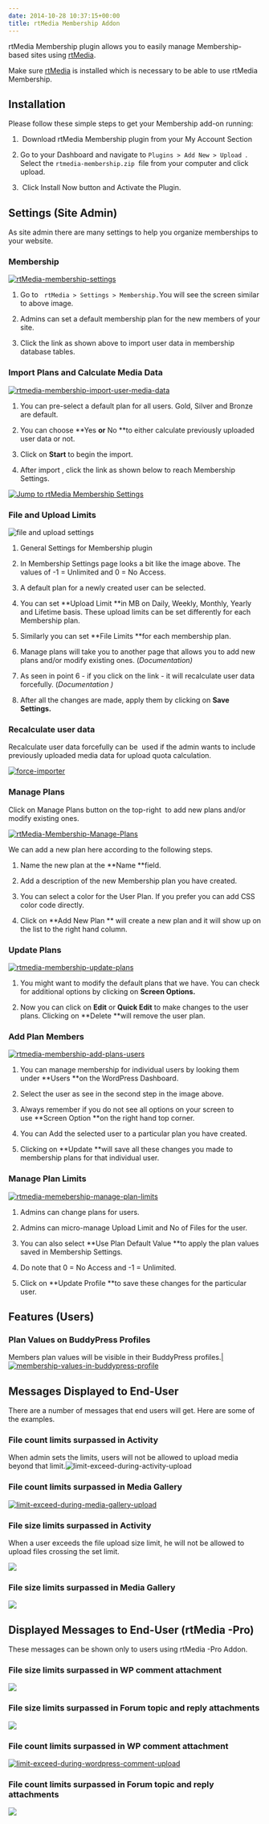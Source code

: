 ```yaml
---
date: 2014-10-28 10:37:15+00:00
title: rtMedia Membership Addon
---
```


rtMedia Membership plugin allows you to easily manage Membership-based sites using [rtMedia](https://wordpress.org/plugins/buddypress-media/).

Make sure [rtMedia](https://wordpress.org/plugins/buddypress-media/) is installed which is necessary to be able to use rtMedia Membership.


## Installation


Please follow these simple steps to get your Membership add-on running:



	
  1.  Download rtMedia Membership plugin from your My Account Section

	
  2. Go to your Dashboard and navigate to `Plugins > Add New > Upload `.
Select the `rtmedia-membership.zip`  file from your computer and click upload.

	
  3.  Click Install Now button and Activate the Plugin.




## Settings (Site Admin)


As site admin there are many settings to help you organize memberships to your website.


### Membership


[![rtMedia-membership-settings](http://docs.rtcamp.com/wp-content/uploads/2014/10/rtMedia-membership-settings.png)](http://docs.rtcamp.com/wp-content/uploads/2014/10/rtMedia-membership-settings.png)



	
  1. Go to   `rtMedia > Settings > Membership.`You will see the screen similar to above image.

	
  2. Admins can set a default membership plan for the new members of your site.

	
  3. Click the link as shown above to import user data in membership database tables.




### Import Plans and Calculate Media Data


[![rtmedia-membership-import-user-media-data](http://docs.rtcamp.com/wp-content/uploads/2014/10/rtmedia-membership-import-user-media-data.png)](http://docs.rtcamp.com/wp-content/uploads/2014/10/rtmedia-membership-import-user-media-data.png)



	
  1. You can pre-select a default plan for all users. Gold, Silver and Bronze are default.

	
  2. You can choose **Yes **or** No **to either calculate previously uploaded user data or not.

	
  3. Click on **Start** to begin the import.

	
  4. After import , click the link as shown below to reach Membership Settings.


[![Jump to rtMedia Membership Settings](http://docs.rtcamp.com/wp-content/uploads/2014/10/6-Jump-to-rtMedia-Membership-Settings-1024x389.png)](http://docs.rtcamp.com/wp-content/uploads/2014/10/6-Jump-to-rtMedia-Membership-Settings.png)


### File and Upload Limits


![file and upload settings](https://cloud.githubusercontent.com/assets/8191145/5299248/45bc82f6-7beb-11e4-847f-67703c0b6a45.png)




	
  1. General Settings for Membership plugin 
  
  2. In Membership Settings page looks a bit like the image above. The values of -1 = Unlimited and 0 = No Access.

	
  3. A default plan for a newly created user can be selected.

	
  4. You can set **Upload Limit **in MB on Daily, Weekly, Monthly, Yearly and Lifetime basis. These upload limits can be set differently for each Membership plan.

	
  5. Similarly you can set **File Limits **for each membership plan.

	
  6. Manage plans will take you to another page that allows you to add new plans and/or modify existing ones. (_Documentation)_

	
  7. As seen in point 6 - if you click on the link - it will recalculate user data forcefully. (_Documentation )_

	
  8. After all the changes are made, apply them by clicking on **Save Settings.**




### Recalculate user data


Recalculate user data forcefully can be  used if the admin wants to include previously uploaded media data for upload quota calculation.

[![force-importer](http://docs.rtcamp.com/wp-content/uploads/2014/10/force-importer-1024x244.png)](http://docs.rtcamp.com/wp-content/uploads/2014/10/force-importer.png)


### Manage Plans


Click on Manage Plans button on the top-right  to add new plans and/or modify existing ones.

[![rtMedia-Membership-Manage-Plans](http://docs.rtcamp.com/wp-content/uploads/2014/10/rtMedia-Membership-Manage-Plans.png)](http://docs.rtcamp.com/wp-content/uploads/2014/10/rtMedia-Membership-Manage-Plans.png)

We can add a new plan here according to the following steps.



	
  1. Name the new plan at the **Name **field.

	
  2. Add a description of the new Membership plan you have created.

	
  3. You can select a color for the User Plan. If you prefer you can add CSS color code directly.

	
  4. Click on **Add New Plan ** will create a new plan and it will show up on the list to the right hand column.




### Update Plans


[![rtmedia-membership-update-plans](http://docs.rtcamp.com/wp-content/uploads/2014/10/rtmedia-membership-update-plans.png)](http://docs.rtcamp.com/wp-content/uploads/2014/10/rtmedia-membership-update-plans.png)



	
  1. You might want to modify the default plans that we have. You can check for additional options by clicking on **Screen Options.**

	
  2. Now you can click on **Edit** or **Quick Edit** to make changes to the user plans. Clicking on **Delete **will remove the user plan.




### Add Plan Members


[![rtmedia-membership-add-plans-users](http://docs.rtcamp.com/wp-content/uploads/2014/10/rtmedia-membership-add-plans-users.png)](http://docs.rtcamp.com/wp-content/uploads/2014/10/rtmedia-membership-add-plans-users.png)



	
  1. You can manage membership for individual users by looking them under **Users **on the WordPress Dashboard.

	
  2. Select the user as see in the second step in the image above.

	
  3. Always remember if you do not see all options on your screen to use **Screen Option **on the right hand top corner.

	
  4. You can Add the selected user to a particular plan you have created.

	
  5. Clicking on **Update **will save all these changes you made to membership plans for that individual user.




### Manage Plan Limits


[![rtmedia-memebership-manage-plan-limits](http://docs.rtcamp.com/wp-content/uploads/2014/10/rtmedia-memebership-manage-plan-limits.png)](http://docs.rtcamp.com/wp-content/uploads/2014/10/rtmedia-memebership-manage-plan-limits.png)



	
  1. Admins can change plans for users.

	
  2. Admins can micro-manage Upload Limit and No of Files for the user.

	
  3. You can also select **Use Plan Default Value **to apply the plan values saved in Membership Settings.

	
  4. Do note that 0 = No Access and -1 = Unlimited.

	
  5. Click on **Update Profile **to save these changes for the particular user.





## Features (Users)




### Plan Values on BuddyPress Profiles


Members plan values will be visible in their BuddyPress profiles.[|](http://docs.rtcamp.com/wp-content/uploads/2014/10/membership-values-in-buddypress-profile.png)[![membership-values-in-buddypress-profile](http://docs.rtcamp.com/wp-content/uploads/2014/10/membership-values-in-buddypress-profile.png)](http://docs.rtcamp.com/wp-content/uploads/2014/10/membership-values-in-buddypress-profile.png)


## Messages Displayed to End-User


There are a number of messages that end users will get. Here are some of the examples.


### File count limits surpassed in Activity


When admin sets the limits, users will not be allowed to upload media beyond that limit.![limit-exceed-during-activity-upload](http://docs.rtcamp.com/wp-content/uploads/2014/10/limit-exceed-during-activity-upload.png)


### File count limits surpassed in Media Gallery


[![limit-exceed-during-media-gallery-upload](http://docs.rtcamp.com/wp-content/uploads/2014/10/limit-exceed-during-media-gallery-upload.png)](http://docs.rtcamp.com/wp-content/uploads/2014/10/limit-exceed-during-media-gallery-upload.png)


### File size limits surpassed in Activity


When a user exceeds the file upload size limit, he will not be allowed to upload files crossing the set limit.

[![](http://docs.rtcamp.com/wp-content/uploads/2014/10/file-size.png)](http://docs.rtcamp.com/wp-content/uploads/2014/10/file-size.png)


### File size limits surpassed in Media Gallery


[![](http://docs.rtcamp.com/wp-content/uploads/2014/10/Media-Gallery-file-size.png)](http://docs.rtcamp.com/wp-content/uploads/2014/10/Media-Gallery-file-size.png)


## Displayed Messages to End-User (rtMedia -Pro)


These messages can be shown only to users using rtMedia -Pro Addon.


### File size limits surpassed in WP comment attachment


[![](http://docs.rtcamp.com/wp-content/uploads/2014/10/WP-comment-attachment.png)](http://docs.rtcamp.com/wp-content/uploads/2014/10/WP-comment-attachment.png)


### File size limits surpassed in Forum topic and reply attachments


[![](http://docs.rtcamp.com/wp-content/uploads/2014/10/forum-file-size1.png)](http://docs.rtcamp.com/wp-content/uploads/2014/10/forum-file-size1.png)


### File count limits surpassed in WP comment attachment


[![limit-exceed-during-wordpress-comment-upload](http://docs.rtcamp.com/wp-content/uploads/2014/10/limit-exceed-during-wordpress-comment-upload.png)](http://docs.rtcamp.com/wp-content/uploads/2014/10/limit-exceed-during-wordpress-comment-upload.png)


### File count limits surpassed in Forum topic and reply attachments


[![](http://docs.rtcamp.com/wp-content/uploads/2014/10/forum-file-count.png)](http://docs.rtcamp.com/wp-content/uploads/2014/10/forum-file-count.png)
